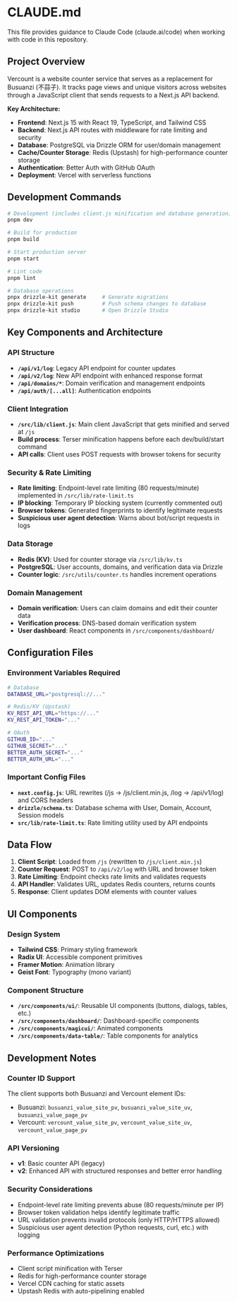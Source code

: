 # CLAUDE.md

This file provides guidance to Claude Code (claude.ai/code) when working with code in this repository.

## Project Overview

Vercount is a website counter service that serves as a replacement for Busuanzi (不蒜子). It tracks page views and unique visitors across websites through a JavaScript client that sends requests to a Next.js API backend.

**Key Architecture:**
- **Frontend**: Next.js 15 with React 19, TypeScript, and Tailwind CSS
- **Backend**: Next.js API routes with middleware for rate limiting and security
- **Database**: PostgreSQL via Drizzle ORM for user/domain management
- **Cache/Counter Storage**: Redis (Upstash) for high-performance counter storage
- **Authentication**: Better Auth with GitHub OAuth
- **Deployment**: Vercel with serverless functions

## Development Commands

```bash
# Development (includes client.js minification and database generation)
pnpm dev

# Build for production
pnpm build

# Start production server
pnpm start

# Lint code
pnpm lint

# Database operations
pnpx drizzle-kit generate     # Generate migrations
pnpx drizzle-kit push         # Push schema changes to database
pnpx drizzle-kit studio       # Open Drizzle Studio
```

## Key Components and Architecture

### API Structure
- **`/api/v1/log`**: Legacy API endpoint for counter updates
- **`/api/v2/log`**: New API endpoint with enhanced response format
- **`/api/domains/*`**: Domain verification and management endpoints
- **`/api/auth/[...all]`**: Authentication endpoints

### Client Integration
- **`/src/lib/client.js`**: Main client JavaScript that gets minified and served at `/js`
- **Build process**: Terser minification happens before each dev/build/start command
- **API calls**: Client uses POST requests with browser tokens for security

### Security & Rate Limiting
- **Rate limiting**: Endpoint-level rate limiting (80 requests/minute) implemented in `/src/lib/rate-limit.ts`
- **IP blocking**: Temporary IP blocking system (currently commented out)
- **Browser tokens**: Generated fingerprints to identify legitimate requests
- **Suspicious user agent detection**: Warns about bot/script requests in logs

### Data Storage
- **Redis (KV)**: Used for counter storage via `/src/lib/kv.ts`
- **PostgreSQL**: User accounts, domains, and verification data via Drizzle
- **Counter logic**: `/src/utils/counter.ts` handles increment operations

### Domain Management
- **Domain verification**: Users can claim domains and edit their counter data
- **Verification process**: DNS-based domain verification system
- **User dashboard**: React components in `/src/components/dashboard/`

## Configuration Files

### Environment Variables Required
```bash
# Database
DATABASE_URL="postgresql://..."

# Redis/KV (Upstash)
KV_REST_API_URL="https://..."
KV_REST_API_TOKEN="..."

# OAuth
GITHUB_ID="..."
GITHUB_SECRET="..."
BETTER_AUTH_SECRET="..."
BETTER_AUTH_URL="..."
```

### Important Config Files
- **`next.config.js`**: URL rewrites (/js → /js/client.min.js, /log → /api/v1/log) and CORS headers
- **`drizzle/schema.ts`**: Database schema with User, Domain, Account, Session models
- **`src/lib/rate-limit.ts`**: Rate limiting utility used by API endpoints

## Data Flow

1. **Client Script**: Loaded from `/js` (rewritten to `/js/client.min.js`)
2. **Counter Request**: POST to `/api/v2/log` with URL and browser token
3. **Rate Limiting**: Endpoint checks rate limits and validates requests
4. **API Handler**: Validates URL, updates Redis counters, returns counts
5. **Response**: Client updates DOM elements with counter values

## UI Components

### Design System
- **Tailwind CSS**: Primary styling framework
- **Radix UI**: Accessible component primitives
- **Framer Motion**: Animation library
- **Geist Font**: Typography (mono variant)

### Component Structure
- **`/src/components/ui/`**: Reusable UI components (buttons, dialogs, tables, etc.)
- **`/src/components/dashboard/`**: Dashboard-specific components
- **`/src/components/magicui/`**: Animated components
- **`/src/components/data-table/`**: Table components for analytics

## Development Notes

### Counter ID Support
The client supports both Busuanzi and Vercount element IDs:
- Busuanzi: `busuanzi_value_site_pv`, `busuanzi_value_site_uv`, `busuanzi_value_page_pv`
- Vercount: `vercount_value_site_pv`, `vercount_value_site_uv`, `vercount_value_page_pv`

### API Versioning
- **v1**: Basic counter API (legacy)
- **v2**: Enhanced API with structured responses and better error handling

### Security Considerations
- Endpoint-level rate limiting prevents abuse (80 requests/minute per IP)
- Browser token validation helps identify legitimate traffic
- URL validation prevents invalid protocols (only HTTP/HTTPS allowed)
- Suspicious user agent detection (Python requests, curl, etc.) with logging

### Performance Optimizations
- Client script minification with Terser
- Redis for high-performance counter storage
- Vercel CDN caching for static assets
- Upstash Redis with auto-pipelining enabled